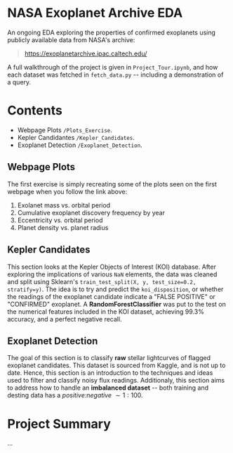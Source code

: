 # NASA Exoplanet Archive EDA

An ongoing EDA exploring the properties of confirmed exoplanets using publicly available data from NASA's archive:

> https://exoplanetarchive.ipac.caltech.edu/

A full walkthrough of the project is given in `Project_Tour.ipynb`, and how each dataset was fetched in `fetch_data.py` -- including a demonstration of a query.

# Contents

- Webpage Plots `/Plots_Exercise`.
- Kepler Candidantes `/Kepler_Candidates`.
- Exoplanet Detection `/Exoplanet_Detection`.

## Webpage Plots

The first exercise is simply recreating some of the plots seen on the first webpage when you follow the link above:
1. Exolanet mass vs. orbital period
2. Cumulative exoplanet discovery frequency by year
3. Eccentricity vs. orbital period
4. Planet density vs. planet radius

## Kepler Candidates

This section looks at the Kepler Objects of Interest (KOI) database. After exploring the implications of various `NaN` elements, the data was cleaned and split using Sklearn's `train_test_split(X, y, test_size=0.2, stratify=y)`. The idea is to try and predict the `koi_disposition`, or whether the readings of the exoplanet candidate indicate a "FALSE POSITIVE" or "CONFIRMED" exoplanet. A **RandomForestClassifier** was put to the test on the numerical features included in the KOI dataset, achieving $99.3\%$ accuracy, and a perfect negative recall.

## Exoplanet Detection

The goal of this section is to classify **raw** stellar lightcurves of flagged exoplanet candidates. This dataset is sourced from Kaggle, and is not up to date. Hence, this section is an introduction to the techniques and ideas used to filter and classify noisy flux readings. Additionaly, this section aims to address how to handle an **imbalanced dataset** -- both training and desting data has a *positive:negative* $\sim 1:100$. 

# Project Summary

...